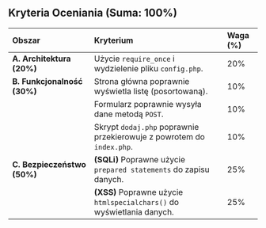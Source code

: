 ## Kryteria Oceniania (Suma: 100%)

| Obszar | Kryterium | Waga (%) |
| :--- | :--- | :--- |
| **A. Architektura (20%)** | Użycie `require_once` i wydzielenie pliku `config.php`. | 20% |
| **B. Funkcjonalność (30%)** | Strona główna poprawnie wyświetla listę (posortowaną). | 10% |
| | Formularz poprawnie wysyła dane metodą `POST`. | 10% |
| | Skrypt `dodaj.php` poprawnie przekierowuje z powrotem do `index.php`. | 10% |
| **C. Bezpieczeństwo (50%)** | **(SQLi)** Poprawne użycie `prepared statements` do zapisu danych. | 25% |
| | **(XSS)** Poprawne użycie `htmlspecialchars()` do wyświetlania danych. | 25% |
